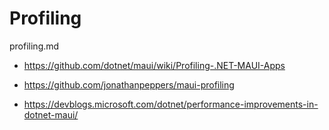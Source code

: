 # Profiling

profiling.md

*   https://github.com/dotnet/maui/wiki/Profiling-.NET-MAUI-Apps

*   https://github.com/jonathanpeppers/maui-profiling

*   https://devblogs.microsoft.com/dotnet/performance-improvements-in-dotnet-maui/

